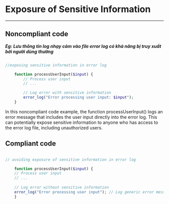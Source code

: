 # Exposure of Sensitive Information

<hr>

## Noncompliant code

***Eg: Lưu thông tin log nhạy cảm vào file error log có khả năng bị truy xuất bởi người dùng thường***

```php

//exposing sensitive information in error log

    function processUserInput($input) {
        // Process user input
        // ...

        // Log error with sensitive information
        error_log("Error processing user input: $input");
    }
```

In this noncompliant code example, the function processUserInput() logs an error message that includes the user input directly into the error log. This can potentially expose sensitive information to anyone who has access to the error log file, including unauthorized users.


## Compliant code

```php

// avoiding exposure of sensitive information in error log

    function processUserInput($input) {
    // Process user input
    // ...
    
    // Log error without sensitive information
    error_log("Error processing user input"); // Log generic error message
    }

```

